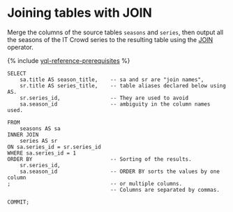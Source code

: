 # Joining tables with JOIN

Merge the columns of the source tables `seasons` and `series`, then output all the seasons of the IT Crowd series to the resulting table using the [JOIN](../../yql/reference/syntax/join.md) operator.

{% include [yql-reference-prerequisites](_includes/yql_tutorial_prerequisites.md) %}

```yql
SELECT
    sa.title AS season_title,    -- sa and sr are "join names",
    sr.title AS series_title,    -- table aliases declared below using AS.
    sr.series_id,                -- They are used to avoid
    sa.season_id                 -- ambiguity in the column names used.

FROM
    seasons AS sa
INNER JOIN
    series AS sr
ON sa.series_id = sr.series_id
WHERE sa.series_id = 1
ORDER BY                         -- Sorting of the results.
    sr.series_id,
    sa.season_id                 -- ORDER BY sorts the values by one column
;                                -- or multiple columns.
                                 -- Columns are separated by commas.

COMMIT;
```

